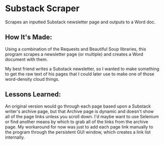 # Substack Scraper
Scrapes an inputted Substack newsletter page and outputs to a Word doc. 

## How It's Made:

Using a combination of the Requests and Beautiful Soup libraries, this program scrapes a newsletter page (or multiple) and creates a Word document with them.

My best friend writes a Substack newsletter, so I wanted to make something to get the raw text of his pages that I could later use to make one of those word-density cloud things. 

## Lessons Learned:

An original version would go through each page based upon a Substack writer's archive page, but that Archive page is dynamic and doesn't show all of the page links unless you scroll down. I'd maybe want to use Selenium or find another means by which to grab all of the links from the archive page. My workaround for now was just to add each page link manually to the program through the persistent GUI window, which creates a link list internally.
